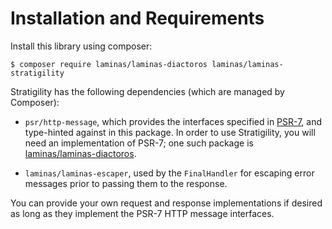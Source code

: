 # Installation and Requirements

Install this library using composer:

```console
$ composer require laminas/laminas-diactoros laminas/laminas-stratigility
```

Stratigility has the following dependencies (which are managed by Composer):

- `psr/http-message`, which provides the interfaces specified in [PSR-7](http://www.php-fig.org/psr/psr-7),
  and type-hinted against in this package. In order to use Stratigility, you will need an
  implementation of PSR-7; one such package is
  [laminas/laminas-diactoros](https://github.com/laminas/laminas-diactoros).

- `laminas/laminas-escaper`, used by the `FinalHandler` for escaping error messages prior to
  passing them to the response.

You can provide your own request and response implementations if desired as long as they implement
the PSR-7 HTTP message interfaces.
